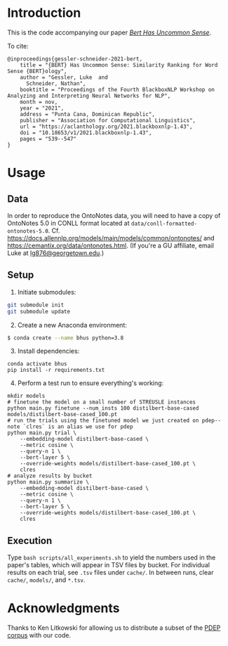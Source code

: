 # Introduction
This is the code accompanying our paper [_Bert Has Uncommon Sense_](https://aclanthology.org/2021.blackboxnlp-1.43/).

To cite:

```
@inproceedings{gessler-schneider-2021-bert,
    title = "{BERT} Has Uncommon Sense: Similarity Ranking for Word Sense {BERT}ology",
    author = "Gessler, Luke  and
      Schneider, Nathan",
    booktitle = "Proceedings of the Fourth BlackboxNLP Workshop on Analyzing and Interpreting Neural Networks for NLP",
    month = nov,
    year = "2021",
    address = "Punta Cana, Dominican Republic",
    publisher = "Association for Computational Linguistics",
    url = "https://aclanthology.org/2021.blackboxnlp-1.43",
    doi = "10.18653/v1/2021.blackboxnlp-1.43",
    pages = "539--547"
}
```

# Usage
## Data
In order to reproduce the OntoNotes data, you will need to have a copy of OntoNotes 5.0 in CONLL format located at 
`data/conll-formatted-ontonotes-5.0`. 
Cf. https://docs.allennlp.org/models/main/models/common/ontonotes/ and https://cemantix.org/data/ontonotes.html. 
(If you're a GU affiliate, email Luke at lg876@georgetown.edu.)

## Setup
1. Initiate submodules:

```bash
git submodule init
git submodule update
```

2. Create a new Anaconda environment:

```bash
$ conda create --name bhus python=3.8
```

3. Install dependencies:

```
conda activate bhus
pip install -r requirements.txt
```

4. Perform a test run to ensure everything's working:

```
mkdir models
# finetune the model on a small number of STREUSLE instances
python main.py finetune --num_insts 100 distilbert-base-cased models/distilbert-base-cased_100.pt
# run the trials using the finetuned model we just created on pdep--note `clres` is an alias we use for pdep
python main.py trial \
    --embedding-model distilbert-base-cased \
    --metric cosine \
    --query-n 1 \
    --bert-layer 5 \
    --override-weights models/distilbert-base-cased_100.pt \
    clres
# analyze results by bucket
python main.py summarize \
    --embedding-model distilbert-base-cased \
    --metric cosine \
    --query-n 1 \
    --bert-layer 5 \
    --override-weights models/distilbert-base-cased_100.pt \
    clres
```

## Execution

Type `bash scripts/all_experiments.sh` to yield the numbers used in the paper's tables, which will appear in TSV 
files by bucket. For individual results on each trial, see `.tsv` files under `cache/`.
In between runs, clear `cache/`, `models/`, and `*.tsv`.

# Acknowledgments
Thanks to Ken Litkowski for allowing us to distribute a subset of the 
[PDEP corpus](https://www.aclweb.org/anthology/P14-1120.pdf) with our code. 
